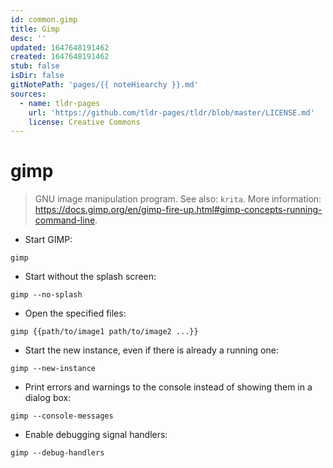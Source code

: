 ```yaml
---
id: common.gimp
title: Gimp
desc: ''
updated: 1647648191462
created: 1647648191462
stub: false
isDir: false
gitNotePath: 'pages/{{ noteHiearchy }}.md'
sources:
  - name: tldr-pages
    url: 'https://github.com/tldr-pages/tldr/blob/master/LICENSE.md'
    license: Creative Commons
---
```

# gimp

> GNU image manipulation program.
> See also: `krita`.
> More information: <https://docs.gimp.org/en/gimp-fire-up.html#gimp-concepts-running-command-line>.

- Start GIMP:

`gimp`

- Start without the splash screen:

`gimp --no-splash`

- Open the specified files:

`gimp {{path/to/image1 path/to/image2 ...}}`

- Start the new instance, even if there is already a running one:

`gimp --new-instance`

- Print errors and warnings to the console instead of showing them in a dialog box:

`gimp --console-messages`

- Enable debugging signal handlers:

`gimp --debug-handlers`

